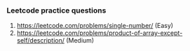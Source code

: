 ### Leetcode practice questions

1. https://leetcode.com/problems/single-number/ (Easy)
2. https://leetcode.com/problems/product-of-array-except-self/description/ (Medium)